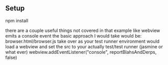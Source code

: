 ## Setup

npm install

there are a couple useful things not covered in that example
like webview emits a console event
the basic approach I would take would be:
browser.html/browser.js take over as your test runner environment
would load a webview and set the src to your actually test/test runner (jasmine or what ever)
webview.addEventListener("console", reportBlahsAndDerps, false)

